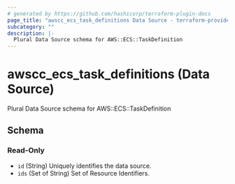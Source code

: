 ```yaml
---
# generated by https://github.com/hashicorp/terraform-plugin-docs
page_title: "awscc_ecs_task_definitions Data Source - terraform-provider-awscc"
subcategory: ""
description: |-
  Plural Data Source schema for AWS::ECS::TaskDefinition
---
```


# awscc_ecs_task_definitions (Data Source)

Plural Data Source schema for AWS::ECS::TaskDefinition



<!-- schema generated by tfplugindocs -->
## Schema

### Read-Only

- `id` (String) Uniquely identifies the data source.
- `ids` (Set of String) Set of Resource Identifiers.


